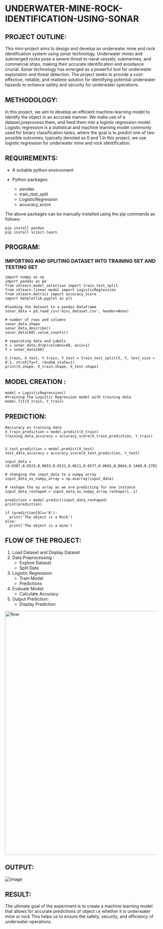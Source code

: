 # UNDERWATER-MINE-ROCK-IDENTIFICATION-USING-SONAR



## PROJECT OUTLINE:

This mini-project aims to design and develop an underwater mine and rock identification system using sonar technology.
Underwater mines and submerged rocks pose a severe threat to naval vessels, submarines, and commercial ships, making their accurate identification and avoidance crucial.
Sonar technology has emerged as a powerful tool for underwater exploration and threat detection.
The project seeks to provide a cost-effective, reliable, and realtime solution for identifying potential underwater hazards to
enhance safety and security for underwater operations.


## METHODOLOGY:
In this project, we aim to develop an efficient machine-learning model to identify the object in an accurate manner. 
We make use of a dataset,preprocess them, and feed them into a logistic regression model.
Logistic regression is a statistical and machine learning model commonly used for binary classification tasks, where the goal is to
predict one of two possible outcomes, typically denoted as 0 and 1.In this project, we use logistic regression for underwater mine and rock
identification.


## REQUIREMENTS:

* A suitable python environment

* Python packages:
  *  pandas
  *  train_test_split
  *  LogisticRegression
  *  accuracy_score

The above packages can be manually installed using the pip commands as follows:
```
pip install pandas
pip install scikit-learn

```
## PROGRAM:
### IMPORTING AND SPLITING DATASET INTO TRAINING SET AND TESTING SET
```
import numpy as np
import pandas as pd
from sklearn.model_selection import train_test_split
from sklearn.linear_model import LogisticRegression
from sklearn.metrics import accuracy_score
import matplotlib.pyplot as plt

#loading the dataset to a pandas Dataframe
sonar_data = pd.read_csv('mini_dataset.csv', header=None)

# number of rows and columns
sonar_data.shape
sonar_data.describe()  
sonar_data[60].value_counts()

# separating data and Labels
X = sonar_data.drop(columns=60, axis=1)
Y = sonar_data[60]

X_train, X_test, Y_train, Y_test = train_test_split(X, Y, test_size = 0.1, stratify=Y, random_state=1)
print(X.shape, X_train.shape, X_test.shape)

```
## MODEL CREATION : 
```
model = LogisticRegression()
#training the Logistic Regression model with training data
model.fit(X_train, Y_train)

```
## PREDICTION:
```
#accuracy on training data
X_train_prediction = model.predict(X_train)
training_data_accuracy = accuracy_score(X_train_prediction, Y_train) 


X_test_prediction = model.predict(X_test)
test_data_accuracy = accuracy_score(X_test_prediction, Y_test) 

input_data = (0.0307,0.0523,0.0653,0.0521,0.0611,0.0577,0.0665,0.0664,0.1460,0.2792,0.3877,0.4992,0.4981,0.4972,0.5607,0.7339,0.8230,0.9173,0.9975,0.9911,0.8240,0.6498,0.5980,0.4862,0.3150,0.1543,0.0989,0.0284,0.1008,0.2636,0.2694,0.2930,0.2925,0.3998,0.3660,0.3172,0.4609,0.4374,0.1820,0.3376,0.6202,0.4448,0.1863,0.1420,0.0589,0.0576,0.0672,0.0269,0.0245,0.0190,0.0063,0.0321,0.0189,0.0137,0.0277,0.0152,0.0052,0.0121,0.0124,0.0055)

# changing the input_data to a numpy array
input_data_as_numpy_array = np.asarray(input_data)

# reshape the np array as we are predicting for one instance
input_data_reshaped = input_data_as_numpy_array.reshape(1,-1)

prediction = model.predict(input_data_reshaped)
print(prediction)

if (prediction[0]=='R'):
  print('The object is a Rock')
else:
  print('The object is a mine')
```
## FLOW OF THE PROJECT:

1. Load Dataset and Display Dataset
2. Data Preprocessing :
   * Explore Dataset
   * Split Data
3. Logistic Regression:
   * Train Model
   * Predictions
4. Evaluate Model:
   * Calculate Accuracy
5. Output Prediction:
   * Display Prediction

<img height="800" alt="flow" src= "https://github.com/anithapalani2123/UNDERWATER-MINE-ROCK-IDENTIFICATION-USING-SONAR/assets/94184990/c7af5c63-0cf0-470e-8cae-01fe7bc99cbd" >





## OUTPUT:
![image](https://github.com/anithapalani2123/UNDERWATER-MINE-ROCK-IDENTIFICATION-USING-SONAR/assets/94184990/0219ecb4-ac6b-42f2-a2c4-cf923168269f)



## RESULT:
The ultimate goal of the experiment is to create a machine learning model that allows for
accurate predictions of object i.e whether it is underwater mine or rock
This helps us to ensure the safety, security, and efficiency of underwater
operations.















